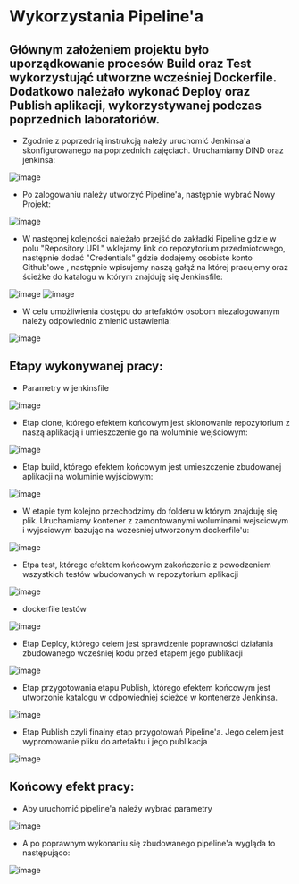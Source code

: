 
# Wykorzystania Pipeline'a

## Głównym założeniem projektu było uporządkowanie procesów Build oraz Test wykorzystująć utworzne wcześniej Dockerfile. Dodatkowo należało wykonać Deploy oraz Publish aplikacji, wykorzystywanej podczas poprzednich laboratoriów.
- Zgodnie z poprzednią instrukcją należy uruchomić Jenkinsa'a skonfigurowanego na poprzednich zajęciach. Uruchamiamy DIND oraz jenkinsa:

![image](https://user-images.githubusercontent.com/72975469/169712698-24d4a48d-555c-45dd-a2a8-7bbc58fbffbd.png)
- Po zalogowaniu należy utworzyć Pipeline'a, następnie wybrać Nowy Projekt:

![image](https://user-images.githubusercontent.com/72975469/169712727-9ecfb617-c8ed-4baf-9187-7134ea85421a.png)
- W następnej kolejności należało przejść do zakładki Pipeline gdzie w polu "Repository URL" wklejamy link do repozytorium przedmiotowego, następnie dodać "Credentials" gdzie dodajemy osobiste konto Github'owe , następnie wpisujemy naszą gałąź na której pracujemy oraz ścieżke do katalogu w którym znajduję się Jenkinsfile:

![image](https://user-images.githubusercontent.com/72975469/169712752-801a60c3-083b-4fd2-acc5-a2d50028ed81.png)
![image](https://user-images.githubusercontent.com/72975469/169712766-7ed670e0-07db-4b95-8e08-dce79315ed2e.png)
- W celu umożliwienia dostępu do artefaktów osobom niezalogowanym należy odpowiednio zmienić ustawienia:

![image](https://user-images.githubusercontent.com/72975469/169712808-d1c6db02-cfc4-4cb8-b30d-673316dbee2d.png)
## Etapy wykonywanej pracy:
- Parametry w jenkinsfile

![image](https://user-images.githubusercontent.com/72975469/169713803-b01c1a60-cea1-452e-b077-88c63f2d451d.png)
- Etap clone, którego efektem końcowym jest sklonowanie repozytorium z naszą aplikacją i umieszczenie go na woluminie wejściowym:

![image](https://user-images.githubusercontent.com/72975469/169713900-e74a396e-3c96-45f1-b001-282ae0a903e5.png)
- Etap build, którego efektem końcowym jest umieszczenie zbudowanej aplikacji na woluminie wyjściowym:

![image](https://user-images.githubusercontent.com/72975469/169714122-1b585751-d07e-45ec-8aa3-995a145d63c1.png)
- W etapie tym kolejno przechodzimy do folderu w którym znajduję się plik. Uruchamiamy kontener z zamontowanymi woluminami wejsciowym i wyjsciowym bazując na wczesniej utworzonym dockerfile'u:

![image](https://user-images.githubusercontent.com/72975469/169714174-b5b1fe00-bc30-4cb0-b869-113307bee99b.png)
- Etpa test, którego efektem końcowym zakończenie z powodzeniem wszystkich testów wbudowanych w repozytorium aplikacji

![image](https://user-images.githubusercontent.com/72975469/169714213-a61f3ba5-4d1f-4b0b-a2f0-7430d7d61919.png)
- dockerfile testów

![image](https://user-images.githubusercontent.com/72975469/169715053-f8f91697-bed6-415b-860c-0d72cd7f1e76.png)
- Etap Deploy, którego celem jest sprawdzenie poprawności działania zbudowanego wcześniej kodu przed etapem jego publikacji

![image](https://user-images.githubusercontent.com/72975469/169714223-724965d4-12c2-4718-9949-f2de8246bcca.png)
- Etap przygotowania etapu Publish, którego efektem końcowym jest utworzonie katalogu w odpowiedniej ścieżce w kontenerze Jenkinsa.

![image](https://user-images.githubusercontent.com/72975469/169714232-212640da-6860-41d5-9d86-faeb203a6ba2.png)
- Etap Publish czyli finalny etap przygotowań Pipeline'a. Jego celem jest wypromowanie pliku do artefaktu i  jego publikacja

![image](https://user-images.githubusercontent.com/72975469/169714245-f3270df7-cf9c-4401-9416-e32a6f0bea96.png)

## Końcowy efekt pracy:
- Aby uruchomić pipeline'a należy wybrać parametry

![image](https://user-images.githubusercontent.com/72975469/169712840-c5810762-064c-4db9-9548-73372b336757.png)
- A po poprawnym wykonaniu się zbudowanego pipeline'a wygląda to następująco:

![image](https://user-images.githubusercontent.com/72975469/169712672-d8e97edf-8181-4b69-aef6-1436406ca5d7.png)
